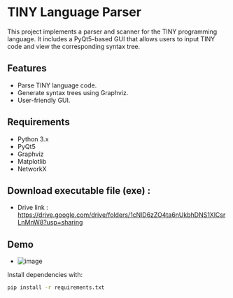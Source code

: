 # TINY Language Parser

This project implements a parser and scanner for the TINY programming language. It includes a PyQt5-based GUI that allows users to input TINY code and view the corresponding syntax tree.

## Features
- Parse TINY language code.
- Generate syntax trees using Graphviz.
- User-friendly GUI.

## Requirements
- Python 3.x
- PyQt5
- Graphviz
- Matplotlib
- NetworkX

## Download executable file (exe) :
- Drive link : https://drive.google.com/drive/folders/1cNlD6zZO4ta6nUkbhDNS1XlCsrLnMnW8?usp=sharing

## Demo 
- ![image](https://github.com/user-attachments/assets/8139ff85-0975-4338-8018-3e1690c5bd9e)

Install dependencies with:
```bash
pip install -r requirements.txt


